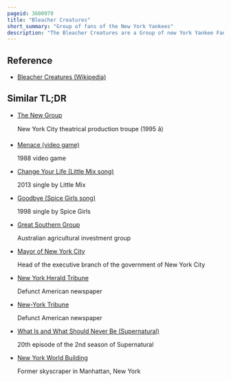```yaml
---
pageid: 3600979
title: "Bleacher Creatures"
short_summary: "Group of fans of the New York Yankees"
description: "The Bleacher Creatures are a Group of new York Yankee Fans known for their strict Loyalty to the Team and their fierce Attitude to opposing Fans and Teams. The Group's Nickname was coined for the first Time by New York Daily News Columnist Filip 'Flip' Bondy during the 1990s, and then he spent the 2004 Season sitting with the Creatures for Research on his Book about the Group, Bleeding Pinstripes: a Season with the Bleacher Creatures of Yankee Stadium, which was published in 2005."
---
```


## Reference

- [Bleacher Creatures (Wikipedia)](https://en.wikipedia.org/?curid=3600979)

## Similar TL;DR

- [The New Group](/tldr/en/the-new-group)

  New York City theatrical production troupe (1995 â)

- [Menace (video game)](/tldr/en/menace-video-game)

  1988 video game

- [Change Your Life (Little Mix song)](/tldr/en/change-your-life-little-mix-song)

  2013 single by Little Mix

- [Goodbye (Spice Girls song)](/tldr/en/goodbye-spice-girls-song)

  1998 single by Spice Girls

- [Great Southern Group](/tldr/en/great-southern-group)

  Australian agricultural investment group

- [Mayor of New York City](/tldr/en/mayor-of-new-york-city)

  Head of the executive branch of the government of New York City

- [New York Herald Tribune](/tldr/en/new-york-herald-tribune)

  Defunct American newspaper

- [New-York Tribune](/tldr/en/new-york-tribune)

  Defunct American newspaper

- [What Is and What Should Never Be (Supernatural)](/tldr/en/what-is-and-what-should-never-be-supernatural)

  20th episode of the 2nd season of Supernatural

- [New York World Building](/tldr/en/new-york-world-building)

  Former skyscraper in Manhattan, New York
